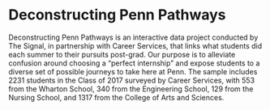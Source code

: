# Deconstructing Penn Pathways
Deconstructing Penn Pathways is an interactive data project conducted by The Signal, in partnership with Career Services,
that links what students did each summer to their pursuits post-grad. Our purpose is to alleviate confusion around choosing
a “perfect internship” and expose students to a diverse set of possible journeys to take here at Penn.
The sample includes 2231 students in the Class of 2017 surveyed by Career Services, with 553 from the Wharton School,
340 from the Engineering School, 129 from the Nursing School, and 1317 from the College of Arts and Sciences.
